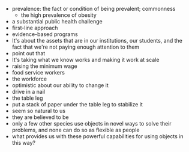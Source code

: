 * prevalence: the fact or condition of being prevalent; commonness
  * the high prevalence of obesity
* a substantial public health challenge
* first-line approach
* evidence-based programs
* It's about the assets that are in our institutions, our students, and the fact that we're not paying enough attention to them
* point out that 
* It's taking what we know works and making it work at scale
* raising the minimum wage
* food service workers
* the workforce
* optimistic about our ability to change it
* drive in a nail
* the table leg
* put a stack of paper under the table leg to stabilize it 
* seem so natural to us
* they are believed to be
* only a few other species use objects in novel ways to solve their problems, and none can do so as flexible as people
* what provides us with these powerful capabilities for using objects in this way?
